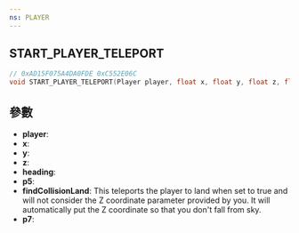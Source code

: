 ```yaml
---
ns: PLAYER
---
```

## START_PLAYER_TELEPORT

```c
// 0xAD15F075A4DA0FDE 0xC552E06C
void START_PLAYER_TELEPORT(Player player, float x, float y, float z, float heading, BOOL p5, BOOL findCollisionLand, BOOL p7);
```


## 參數
* **player**: 
* **x**: 
* **y**: 
* **z**: 
* **heading**: 
* **p5**: 
* **findCollisionLand**: This teleports the player to land when set to true and will not consider the Z coordinate parameter provided by you. It will automatically put the Z coordinate so that you don't fall from sky.
* **p7**: 
